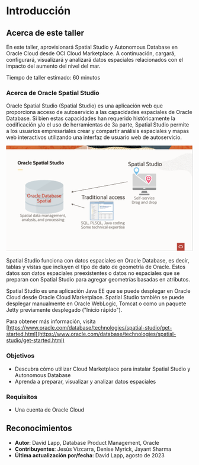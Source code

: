 # Introducción

## Acerca de este taller

En este taller, aprovisionará Spatial Studio y Autonomous Database en Oracle Cloud desde OCI Cloud Marketplace. A continuación, cargará, configurará, visualizará y analizará datos espaciales relacionados con el impacto del aumento del nivel del mar.

Tiempo de taller estimado: 60 minutos

### Acerca de Oracle Spatial Studio

Oracle Spatial Studio (Spatial Studio) es una aplicación web que proporciona acceso de autoservicio a las capacidades espaciales de Oracle Database. Si bien estas capacidades han requerido históricamente la codificación y/o el uso de herramientas de 3a parte, Spatial Studio permite a los usuarios empresariales crear y compartir análisis espaciales y mapas web interactivos utilizando una interfaz de usuario web de autoservicio.

![Oracle Spatial Studio que accede a Oracle Database](./images/spatial-studio.png "Estudio espacial")

Spatial Studio funciona con datos espaciales en Oracle Database, es decir, tablas y vistas que incluyen el tipo de dato de geometría de Oracle. Estos datos son datos espaciales preexistentes o datos no espaciales que se preparan con Spatial Studio para agregar geometrías basadas en atributos.

Spatial Studio es una aplicación Java EE que se puede desplegar en Oracle Cloud desde Oracle Cloud Marketplace. Spatial Studio también se puede desplegar manualmente en Oracle WebLogic, Tomcat o como un paquete Jetty previamente desplegado ("Inicio rápido").

Para obtener más información, visita [https://www.oracle.com/database/technologies/spatial-studio/get-started.html](https://www.oracle.com/database/technologies/spatial-studio/get-started.html)

### Objetivos

*   Descubra cómo utilizar Cloud Marketplace para instalar Spatial Studio y Autonomous Database
*   Aprenda a preparar, visualizar y analizar datos espaciales

### Requisitos

*   Una cuenta de Oracle Cloud

## Reconocimientos

*   **Autor**: David Lapp, Database Product Management, Oracle
*   **Contribuyentes**: Jesús Vizcarra, Denise Myrick, Jayant Sharma
*   **Última actualización por/fecha**: David Lapp, agosto de 2023